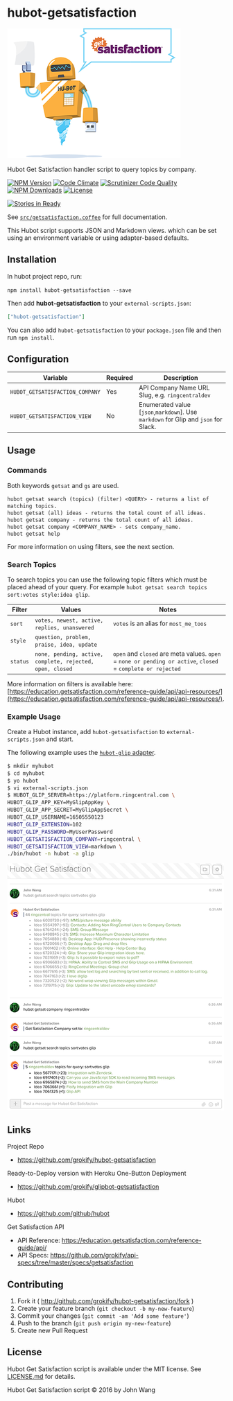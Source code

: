 # hubot-getsatisfaction

![Hubot Get Satisfaction](docs/images/hubot_getsatisfaction.png)

Hubot Get Satisfaction handler script to query topics by company.

[![NPM Version][npm-image]][npm-url]
[![Code Climate][codeclimate-status-svg]][codeclimate-status-link]
[![Scrutinizer Code Quality][scrutinizer-status-svg]][scrutinizer-status-link]
[![NPM Downloads][downloads-image]][downloads-url]
[![License][license-svg]][license-link]

[![Stories in Ready][story-status-svg]][story-status-link]

See [`src/getsatisfaction.coffee`](src/getsatisfaction.coffee) for full documentation.

This Hubot script supports JSON and Markdown views. which can be set using an environment variable or using adapter-based defaults.

## Installation

In hubot project repo, run:

`npm install hubot-getsatisfaction --save`

Then add **hubot-getsatisfaction** to your `external-scripts.json`:

```json
["hubot-getsatisfaction"]
```

You can also add `hubot-getsatisfaction` to your `package.json` file and then run `npm install`.

## Configuration

| Variable | Required | Description |
|----------|----------|-------------|
| `HUBOT_GETSATISFACTION_COMPANY` | Yes | API Company Name URL Slug, e.g. `ringcentraldev` |
| `HUBOT_GETSATISFACTION_VIEW` | No | Enumerated value [`json`,`markdown`]. Use `markdown` for Glip and `json` for Slack. |

## Usage

### Commands

Both keywords `getsat` and `gs` are used.

```
hubot getsat search (topics) (filter) <QUERY> - returns a list of matching topics.
hubot getsat (all) ideas - returns the total count of all ideas.
hubot getsat company - returns the total count of all ideas.
hubot getsat company <COMPANY_NAME> - sets company_name.
hubot getsat help
```

For more information on using filters, see the next section.

### Search Topics

To search topics you can use the following topic filters which must be placed ahead of your query. For example `hubot getsat search topics sort:votes style:idea glip`.

| Filter | Values | Notes |
|--------|--------|-------|
| `sort` | `votes, newest, active, replies, unanswered` | `votes` is an alias for `most_me_toos` |
| `style` | `question, problem, praise, idea, update` | |
| `status` | `none, pending, active, complete, rejected, open, closed` | `open` and `closed` are meta values. `open` = `none or pending or active`, `closed` = `complete or rejected` |

More information on filters is available here: [https://education.getsatisfaction.com/reference-guide/api/api-resources/](https://education.getsatisfaction.com/reference-guide/api/api-resources/).

### Example Usage

Create a Hubot instance, add `hubot-getsatisfaction` to `external-scripts.json` and start.

The following example uses the [`hubot-glip` adapter](https://github.com/tylerlong/hubot-glip).

```bash
$ mkdir myhubot
$ cd myhubot
$ yo hubot
$ vi external-scripts.json
$ HUBOT_GLIP_SERVER=https://platform.ringcentral.com \
HUBOT_GLIP_APP_KEY=MyGlipAppKey \
HUBOT_GLIP_APP_SECRET=MyGlipAppSecret \
HUBOT_GLIP_USERNAME=16505550123
HUBOT_GLIP_EXTENSION=102
HUBOT_GLIP_PASSWORD=MyUserPassword
HUBOT_GETSATISFACTION_COMPANY=ringcentral \
HUBOT_GETSATISFACTION_VIEW=markdown \
./bin/hubot -n hubot -a glip
```

![Hubot Get Satisfaction Demo](docs/images/hubot_getsatisfaction_demo_glip_ringcentral-ringcentraldev_500x.png)

## Links

Project Repo

* https://github.com/grokify/hubot-getsatisfaction

Ready-to-Deploy version with Heroku One-Button Deployment

* https://github.com/grokify/glipbot-getsatisfaction

Hubot

* https://github.com/github/hubot

Get Satisfaction API

* API Reference: https://education.getsatisfaction.com/reference-guide/api/
* API Specs: https://github.com/grokify/api-specs/tree/master/specs/getsatisfaction

## Contributing

1. Fork it ( http://github.com/grokify/hubot-getsatisfaction/fork )
2. Create your feature branch (`git checkout -b my-new-feature`)
3. Commit your changes (`git commit -am 'Add some feature'`)
4. Push to the branch (`git push origin my-new-feature`)
5. Create new Pull Request

## License

Hubot Get Satisfaction script is available under the MIT license. See [LICENSE.md](LICENSE.md) for details.

Hubot Get Satisfaction script &copy; 2016 by John Wang

 [npm-image]: https://img.shields.io/npm/v/hubot-getsatisfaction.svg
 [npm-url]: https://npmjs.org/package/hubot-getsatisfaction
 [codeclimate-status-svg]: https://codeclimate.com/github/grokify/hubot-getsatisfaction/badges/gpa.svg
 [codeclimate-status-link]: https://codeclimate.com/github/grokify/hubot-getsatisfaction
 [scrutinizer-status-svg]: https://scrutinizer-ci.com/g/grokify/hubot-getsatisfaction/badges/quality-score.png?b=master
 [scrutinizer-status-link]: https://scrutinizer-ci.com/g/grokify/hubot-getsatisfaction/?branch=master
 [downloads-image]: https://img.shields.io/npm/dm/hubot-getsatisfaction.svg
 [downloads-url]: https://npmjs.org/package/hubot-getsatisfaction
 [story-status-svg]: https://badge.waffle.io/grokify/hubot-getsatisfaction.svg?label=ready&title=Ready
 [story-status-link]: https://waffle.io/grokify/hubot-getsatisfaction
 [license-svg]: https://img.shields.io/badge/license-MIT-blue.svg
 [license-link]: https://github.com/grokify/hubot-getsatisfaction/blob/master/LICENSE.md
